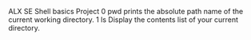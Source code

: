 ALX SE Shell basics Project
0 pwd prints the absolute path name of the current working directory.
1 ls Display the contents list of your current directory. 
